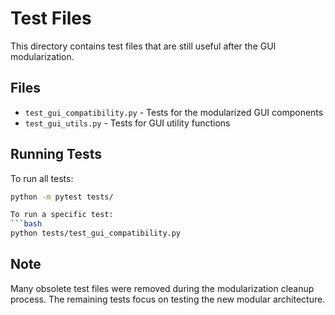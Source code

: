 # Test Files

This directory contains test files that are still useful after the GUI modularization.

## Files

- `test_gui_compatibility.py` - Tests for the modularized GUI components
- `test_gui_utils.py` - Tests for GUI utility functions

## Running Tests

To run all tests:
```bash
python -m pytest tests/

To run a specific test:
```bash
python tests/test_gui_compatibility.py
```

## Note

Many obsolete test files were removed during the modularization cleanup process.
The remaining tests focus on testing the new modular architecture.

